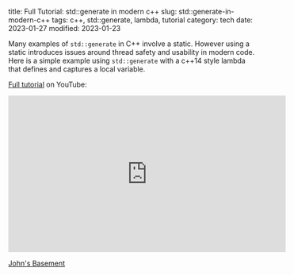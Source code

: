 title: Full Tutorial: std::generate in modern c++
slug: std::generate-in-modern-c++
tags: c++, std::generate, lambda, tutorial
category: tech
date: 2023-01-27
modified: 2023-01-23

Many examples of `std::generate` in C++ involve a static.  However using a static introduces issues around thread safety and usability in modern code.   Here is a simple example using `std::generate` with a c++14 style lambda that defines and captures a local variable.

<script src="https://gist.github.com/jac18281828/6c6377872fb875961300712970ee7e81.js"></script>

[Full tutorial](https://youtu.be/53mo6kdv31w) on YouTube:

<iframe width="560" height="315" src="https://www.youtube.com/embed/53mo6kdv31w" title="YouTube video player" frameborder="0" allow="accelerometer; autoplay; clipboard-write; encrypted-media; gyroscope; picture-in-picture; web-share" allowfullscreen></iframe>

[John's Basement](https://youtu.be/NYtgVdCpMxY)
